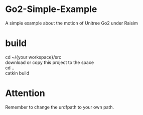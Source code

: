 # Go2-Simple-Example
A simple example about the motion of Unitree Go2 under Raisim

# build
cd ~/{your workspace}/src  
download or copy this project to the space  
cd ..  
catkin build  

# Attention
Remember to change the urdfpath to your own path.
